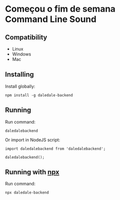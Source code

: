 # Começou o fim de semana Command Line Sound


## Compatibility

- Linux
- Windows
- Mac

## Installing
Install globally:

    npm install -g daledale-backend

## Running
Run command:

    daledalebackend

Or import in NodeJS script:

    import daledalebackend from 'daledalebackend';

    daledalebackend();
    
## Running with [npx](https://www.npmjs.com/package/npx)
Run command:

    npx daledale-backend
